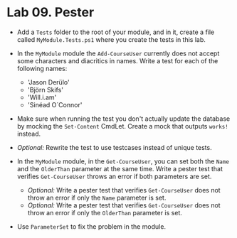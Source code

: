 # Lab 09. Pester

- Add a `Tests` folder to the root of your module, and in it, create a file called `MyModule.Tests.ps1` where you create the tests in this lab.

- In the `MyModule` module the `Add-CourseUser` currently does not accept some characters and diacritics in names. Write a test for each of the following names:
  - 'Jason Derülo'
  - 'Björn Skifs'
  - 'Will.i.am'
  - 'Sinéad O´Connor'
- Make sure when running the test you don't actually update the database by mocking the `Set-Content` CmdLet. Create a mock that outputs `works!` instead.
- *Optional:* Rewrite the test to use testcases instead of unique tests.

- In the `MyModule` module, in the `Get-CourseUser`, you can set both the `Name` and the `OlderThan` parameter at the same time. Write a pester test that verifies `Get-CourseUser` throws an error if both parameters are set.
  - *Optional:* Write a pester test that verifies `Get-CourseUser` does not throw an error if only the `Name` parameter is set.
  - *Optional:* Write a pester test that verifies `Get-CourseUser` does not throw an error if only the `OlderThan` parameter is set.
- Use `ParameterSet` to fix the problem in the module.
